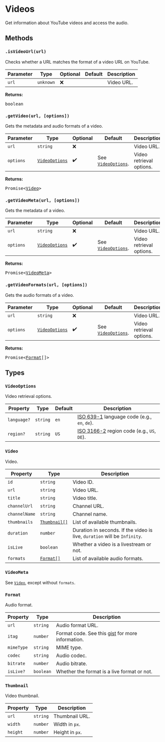 # Videos
Get information about YouTube videos and access the audio.

## Methods
### `.isVideoUrl(url)`
Checks whether a URL matches the format of a video URL on YouTube.

| Parameter | Type | Optional | Default | Description |
|---|---|---|---|---|
| `url` | `unknown` | ❌ |  | Video URL. |

**Returns:**
<pre>boolean</pre>

### `.getVideo(url, [options])`
Gets the metadata and audio formats of a video.

| Parameter | Type | Optional | Default | Description |
|---|---|---|---|---|
| `url` | `string` | ❌ |  | Video URL. |
| `options` | [`VideoOptions`](#videooptions) | ✔️ | See [`VideoOptions`](#videooptions). | Video retrieval options. |

**Returns:**
<pre>Promise&lt;<a href="#/api/videos?id=video">Video</a>&gt;</pre>

### `.getVideoMeta(url, [options])`
Gets the metadata of a video.

| Parameter | Type | Optional | Default | Description |
|---|---|---|---|---|
| `url` | `string` | ❌ |  | Video URL. |
| `options` | [`VideoOptions`](#videooptions) | ✔️ | See [`VideoOptions`](#videooptions). | Video retrieval options. |

**Returns:**
<pre>Promise&lt;<a href="#/api/videos?id=videometa">VideoMeta</a>&gt;</pre>

### `.getVideoFormats(url, [options])`
Gets the audio formats of a video.

| Parameter | Type | Optional | Default | Description |
|---|---|---|---|---|
| `url` | `string` | ❌ |  | Video URL. |
| `options` | [`VideoOptions`](#videooptions) | ✔️ | See [`VideoOptions`](#videooptions). | Video retrieval options. |

**Returns:**
<pre>Promise&lt;<a href="#/api/videos?id=format">Format</a>[]&gt;</pre>

## Types
### `VideoOptions`
Video retrieval options.

| Property | Type | Default | Description |
|---|---|---|---|
|`language?`|`string`|`en`|[ISO 639-1](https://en.wikipedia.org/wiki/ISO_639-1_codes) language code (e.g., `en`, `de`).|
|`region?`|`string`|`US`|[ISO 3166-2](https://en.wikipedia.org/wiki/ISO_3166-2) region code (e.g., `US`, `DE`).|

### `Video`
Video.

| Property | Type | Description |
|---|---|---|
| `id` | `string` | Video ID. |
| `url` | `string` | Video URL. |
| `title` | `string` | Video title. |
| `channelUrl` | `string` | Channel URL. |
| `channelName` | `string` | Channel name. |
| `thumbnails` | [`Thumbnail[]`](#thumbnail) | List of available thumbnails. |
| `duration` | `number` | Duration in seconds. If the video is live, `duration` will be `Infinity`. |
| `isLive` | `boolean` | Whether a video is a livestream or not. |
| `formats` | [`Format[]`](#format) | List of available audio formats. |

### `VideoMeta`
See [`Video`](#video), except without `formats`.

### `Format`
Audio format.

| Property | Type | Description |
|---|---|---|
| `url` | `string` | Audio format URL. |
| `itag` | `number` | Format code. See this [gist](https://gist.github.com/AgentOak/34d47c65b1d28829bb17c24c04a0096f) for more information. |
| `mimeType` | `string` | MIME type. |
| `codec` | `string` | Audio codec. |
| `bitrate` | `number` | Audio bitrate. |
| `isLive?` | `boolean` | Whether the format is a live format or not. |

### `Thumbnail`
Video thumbnail.

| Property | Type | Description |
|---|---|---|
| `url` | `string` | Thumbnail URL. |
| `width` | `number` | Width in `px`. |
| `height` | `number` | Height in `px`. |
